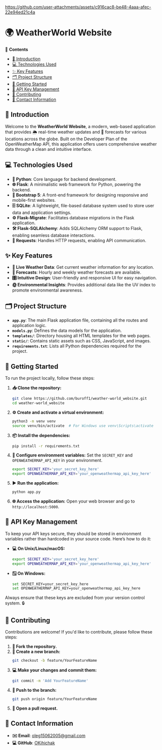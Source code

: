 




https://github.com/user-attachments/assets/c916cac8-be48-4aaa-afec-22e94ed21c4a


# 🌍 WeatherWorld Website

📝 **Contents**
- [🌟 Introduction](#-introduction)
- [💻 Technologies Used](#-technologies-used)
- [✨ Key Features](#-key-features)
- [🗂️ Project Structure](#️-project-structure)
- [🚀 Getting Started](#-getting-started)
- [🔑 API Key Management](#-api-key-management)
- [🤝 Contributing](#-contributing)
- [📧 Contact Information](#-contact-information)

## 🌟 Introduction
Welcome to the **WeatherWorld Website**, a modern, web-based application that provides 🌦️ real-time weather updates and 📅 forecasts for various locations across the globe. Built on the Developer Plan of the OpenWeatherMap API, this application offers users comprehensive weather data through a clean and intuitive interface.

## 💻 Technologies Used
- **🐍 Python**: Core language for backend development.
- **🌐 Flask**: A minimalistic web framework for Python, powering the backend.
- **🎨 Bootstrap 5**: A front-end framework for designing responsive and mobile-first websites.
- **🗄️ SQLite**: A lightweight, file-based database system used to store user data and application settings.
- **⚙️ Flask-Migrate**: Facilitates database migrations in the Flask application.
- **🛠️ Flask-SQLAlchemy**: Adds SQLAlchemy ORM support to Flask, enabling seamless database interactions.
- **📡 Requests**: Handles HTTP requests, enabling API communication.

## ✨ Key Features
- **📡 Live Weather Data**: Get current weather information for any location.
- **📅 Forecasts**: Hourly and weekly weather forecasts are available.
- **🎛️ Intuitive Design**: User-friendly and responsive UI for easy navigation.
- **🌞 Environmental Insights**: Provides additional data like the UV index to promote environmental awareness.

## 🗂️ Project Structure
- **`app.py`**: The main Flask application file, containing all the routes and application logic.
- **`models.py`**: Defines the data models for the application.
- **`templates/`**: Directory housing all HTML templates for the web pages.
- **`static/`**: Contains static assets such as CSS, JavaScript, and images.
- **`requirements.txt`**: Lists all Python dependencies required for the project.

## 🚀 Getting Started
To run the project locally, follow these steps:

1. **📥 Clone the repository:**
    ```bash
    git clone https://github.com/buroff1/weather-world_website.git
    cd weather-world_website
    ```

2. **⚙️ Create and activate a virtual environment:**
    ```bash
    python3 -m venv venv
    source venv/bin/activate  # For Windows use venv\Scripts\activate
    ```

3. **📦 Install the dependencies:**
    ```bash
    pip install -r requirements.txt
    ```

4. **🔧 Configure environment variables:** Set the `SECRET_KEY` and `OPENWEATHERMAP_API_KEY` in your environment.
    ```bash
    export SECRET_KEY='your_secret_key_here'
    export OPENWEATHERMAP_API_KEY='your_openweathermap_api_key_here'
    ```

5. **▶️ Run the application:**
    ```bash
    python app.py
    ```

6. **🌐 Access the application:** Open your web browser and go to `http://localhost:5000`.

## 🔑 API Key Management
To keep your API keys secure, they should be stored in environment variables rather than hardcoded in your source code. Here’s how to do it:

- **💻 On Unix/Linux/macOS:**
    ```bash
    export SECRET_KEY='your_secret_key_here'
    export OPENWEATHERMAP_API_KEY='your_openweathermap_api_key_here'
    ```

- **🪟 On Windows:**
    ```bash
    set SECRET_KEY=your_secret_key_here
    set OPENWEATHERMAP_API_KEY=your_openweathermap_api_key_here
    ```

Always ensure that these keys are excluded from your version control system. 🔒

## 🤝 Contributing
Contributions are welcome! If you'd like to contribute, please follow these steps:

1. **🍴 Fork the repository.**
2. **🌿 Create a new branch:**
    ```bash
    git checkout -b feature/YourFeatureName
    ```
3. **💻 Make your changes and commit them:**
    ```bash
    git commit -m 'Add YourFeatureName'
    ```
4. **🚀 Push to the branch:**
    ```bash
    git push origin feature/YourFeatureName
    ```
5. **🔄 Open a pull request.**

## 📧 Contact Information
- **✉️ Email**: oleg15062005@gmail.com
- **💻 GitHub**: [OKihichak](https://github.com/OKihichak)

